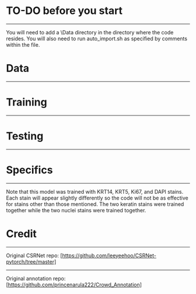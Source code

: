 # TO-DO before you start
___
You will need to add a \Data directory in the directory where the code resides.
You will also need to run auto_import.sh as specified by comments within the file.

# Data
___

# Training
___

# Testing
___

# Specifics
___
Note that this model was trained with KRT14, KRT5, Ki67, and DAPI stains. Each stain will appear slightly differently so the code will not be as effective for stains other than those mentioned. The two keratin stains were trained together while the two nuclei stains were trained together. 

# Credit
___
Original CSRNet repo: [https://github.com/leeyeehoo/CSRNet-pytorch/tree/master] 
___
Original annotation repo: [https://github.com/princenarula222/Crowd_Annotation]


